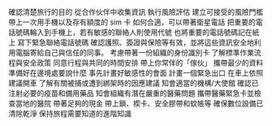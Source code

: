 確認清楚旅行的目的
從合作伙伴中收集資訊
執行風險評估
建立可接受的風險門檻
帶上一次用手機以及存有額度的 sim 卡
如何合適，可以帶著衛星電話
把重要的電話號碼輪入到手機上，若有敏感的聯絡人則使用代號
也將重要的電話號碼記在紙上
寫下緊急聯絡電話號碼
確認護照、簽證與保險等有效，並將這些資訊安全地利用電腦寄給自己與信任的同事。
考慮帶著一份組織的身份識別卡
了解標準作業流程與安全政策
同意行程與共同的時間安排
帶上你常伴的「傢伙」
攜帶最少的資料
準備好在邊境處要說什麼
事先計畫好敏感性的會面
計畫一個緊急出口
在車上依照建議開車
了解有關被捕或遭到綁架時的因應建議
知會適當的機構/大使館
確認已注射必要的疫苗和備用藥品
知會組織有潛在嚴重的醫藥問題
攜帶醫藥緊急卡並檢查當地的醫院
帶著足夠的現金
帶上鎖、楔卡、安全膠帶和蚊帳等
確保數位設備已清除乾淨
保持旅程需要知道的進階知識

